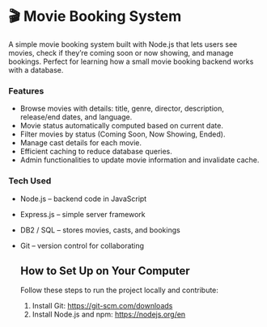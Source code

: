 # 🎬 Movie Booking System
A simple movie booking system built with Node.js that lets users see movies, check if they’re coming soon or now showing, and manage bookings. Perfect for learning how a small movie booking backend works with a database.

### Features
* Browse movies with details: title, genre, director, description, release/end dates, and language.
* Movie status automatically computed based on current date.
* Filter movies by status (Coming Soon, Now Showing, Ended).
* Manage cast details for each movie.
* Efficient caching to reduce database queries.
* Admin functionalities to update movie information and invalidate cache.

### Tech Used
* Node.js – backend code in JavaScript
* Express.js – simple server framework
* DB2 / SQL – stores movies, casts, and bookings
* Git – version control for collaborating

  ## How to Set Up on Your Computer
    Follow these steps to run the project locally and contribute:
    
    1. Install Git: https://git-scm.com/downloads
    2. Install Node.js and npm: https://nodejs.org/en
 
       
